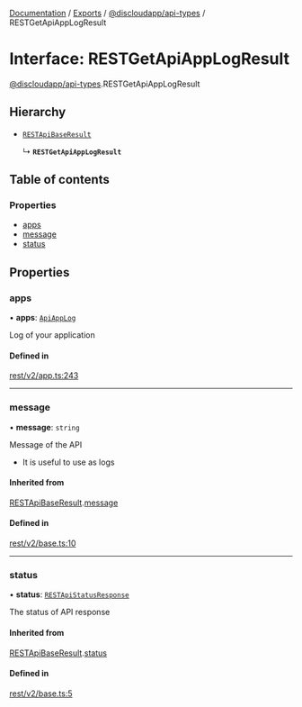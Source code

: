 [Documentation](../README.md) / [Exports](../modules.md) / [@discloudapp/api-types](../modules/discloudapp_api_types.md) / RESTGetApiAppLogResult

# Interface: RESTGetApiAppLogResult

[@discloudapp/api-types](../modules/discloudapp_api_types.md).RESTGetApiAppLogResult

## Hierarchy

- [`RESTApiBaseResult`](discloudapp_api_types.RESTApiBaseResult.md)

  ↳ **`RESTGetApiAppLogResult`**

## Table of contents

### Properties

- [apps](discloudapp_api_types.RESTGetApiAppLogResult.md#apps)
- [message](discloudapp_api_types.RESTGetApiAppLogResult.md#message)
- [status](discloudapp_api_types.RESTGetApiAppLogResult.md#status)

## Properties

### apps

• **apps**: [`ApiAppLog`](discloudapp_api_types.ApiAppLog.md)

Log of your application

#### Defined in

[rest/v2/app.ts:243](https://github.com/discloud/discloud.app/blob/62751fe/packages/api-types/rest/v2/app.ts#L243)

___

### message

• **message**: `string`

Message of the API
- It is useful to use as logs

#### Inherited from

[RESTApiBaseResult](discloudapp_api_types.RESTApiBaseResult.md).[message](discloudapp_api_types.RESTApiBaseResult.md#message)

#### Defined in

[rest/v2/base.ts:10](https://github.com/discloud/discloud.app/blob/62751fe/packages/api-types/rest/v2/base.ts#L10)

___

### status

• **status**: [`RESTApiStatusResponse`](../modules/discloudapp_api_types.md#restapistatusresponse)

The status of API response

#### Inherited from

[RESTApiBaseResult](discloudapp_api_types.RESTApiBaseResult.md).[status](discloudapp_api_types.RESTApiBaseResult.md#status)

#### Defined in

[rest/v2/base.ts:5](https://github.com/discloud/discloud.app/blob/62751fe/packages/api-types/rest/v2/base.ts#L5)
